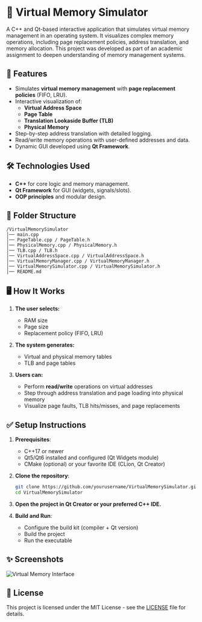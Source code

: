 # 🧠 Virtual Memory Simulator

A C++ and Qt-based interactive application that simulates virtual memory management in an operating system. It visualizes complex memory operations, including page replacement policies, address translation, and memory allocation. This project was developed as part of an academic assignment to deepen understanding of memory management systems.


## 🚀 Features

- Simulates **virtual memory management** with **page replacement policies** (FIFO, LRU).
- Interactive visualization of:
  - **Virtual Address Space**
  - **Page Table**
  - **Translation Lookaside Buffer (TLB)**
  - **Physical Memory**
- Step-by-step address translation with detailed logging.
- Read/write memory operations with user-defined addresses and data.
- Dynamic GUI developed using **Qt Framework**.


## 🛠️ Technologies Used

- **C++** for core logic and memory management.
- **Qt Framework** for GUI (widgets, signals/slots).
- **OOP principles** and modular design.


## 📂 Folder Structure
```
/VirtualMemorySimulator 
│── main.cpp 
│── PageTable.cpp / PageTable.h 
│── PhysicalMemory.cpp / PhysicalMemory.h 
│── TLB.cpp / TLB.h 
│── VirtualAddressSpace.cpp / VirtualAddressSpace.h 
│── VirtualMemoryManager.cpp / VirtualMemoryManager.h 
│── VirtualMemorySimulator.cpp / VirtualMemorySimulator.h 
│── README.md 
```

## 🖥️ How It Works

1. **The user selects:**
   - RAM size
   - Page size
   - Replacement policy (FIFO, LRU)

2. **The system generates:**
   - Virtual and physical memory tables
   - TLB and page tables

3. **Users can:**
   - Perform **read/write** operations on virtual addresses
   - Step through address translation and page loading into physical memory
   - Visualize page faults, TLB hits/misses, and page replacements

## ✅ Setup Instructions

1. **Prerequisites**:
   - C++17 or newer
   - Qt5/Qt6 installed and configured (Qt Widgets module)
   - CMake (optional) or your favorite IDE (CLion, Qt Creator)

2. **Clone the repository**:
   ```bash
   git clone https://github.com/yourusername/VirtualMemorySimulator.git
   cd VirtualMemorySimulator

3. **Open the project in Qt Creator or your preferred C++ IDE.**

4. **Build and Run**:
   - Configure the build kit (compiler + Qt version)
   - Build the project
   - Run the executable

## ✨ Screenshots
![Virtual Memory Interface](screenshot/virtual_memory.png)

## 📜 License
This project is licensed under the MIT License - see the [LICENSE](LICENSE) file for details.

